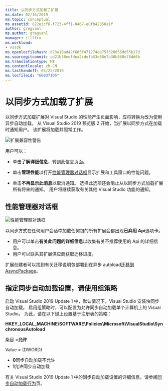 ```yaml
---
title: 以同步方式加载了扩展
ms.date: 02/16/2019
ms.topic: conceptual
ms.assetid: 822e3cf8-f723-4ff1-8467-e0fb42358a1f
author: gregvanl
ms.author: gregvanl
manager: jillfra
ms.workload:
- vssdk
ms.openlocfilehash: d23a19ad42f665f471274ee75f328056dd55b17d
ms.sourcegitcommit: cd21b38eefdea2cdefb53e68e7a30b868e78dd6b
ms.translationtype: MT
ms.contentlocale: zh-CN
ms.lasthandoff: 05/22/2019
ms.locfileid: "66037105"
---
```

# <a name="synchronously-autoloaded-extensions"></a>以同步方式加载了扩展

以同步方式加载扩展对 Visual Studio 的性能产生负面影响，应将转换为改为使用异步自动加载。 从 Visual Studio 2019 预览版 2 开始，当扩展以同步方式在加载时通知用户。 该扩展将加载并照常工作。

![扩展兼容性警告](media/extension-compatibility-warning.png)

用户可以：

- 单击**了解详细信息**，转到此信息页面。

- 单击**管理性能**以打开[性能管理器对话框](#performance-manager-dialog)显示扩展和工具窗口的性能问题。

- 单击**不再显示此消息**以取消通知。 选择此选项还会阻止从以同步方式加载扩展所有将来的通知。 用户将继续获取有关其他 Visual Studio 功能的通知。

## <a name="performance-manager-dialog"></a>性能管理器对话框

![性能管理器对话框](media/performance-manager.png)

以同步方式在任何用户会话中加载任何包的所有扩展会都出现**已弃用 Api**选项卡。

* 用户可以单击**有关此问题的详细信息**以收集有关不推荐使用的 Api 的详细信息。
* 用户可以联系其扩展供应商获取迁移进度。

扩展创建者可以找到有关迁移说明包部署到在异步 autoload[迁移到 AsyncPackage](https://github.com/Microsoft/VSSDK-Extensibility-Samples/tree/master/AsyncPackageMigration)。

## <a name="specify-synchronous-autoload-settings-using-group-policy"></a>指定同步自动加载设置，请使用组策略

启动 Visual Studio 2019 Update 1 中，默认情况下，Visual Studio 安装块同步自动加载。 启用组策略时，可以配置为允许同步自动加载单个计算机上的 Visual Studio。 为此，请在以下键上设置基于注册表的策略：

**HKEY_LOCAL_MACHINE\SOFTWARE\Policies\Microsoft\VisualStudio\SynchronousAutoload**

条目 =**允许**

Value = (DWORD)
* **0**同步自动加载不允许
* **1**允许同步自动加载

有关 Visual Studio 2019 Update 1 中的同步自动加载设置的详细信息，请参阅[同步自动加载行为](https://aka.ms/AA52xzw)页。
